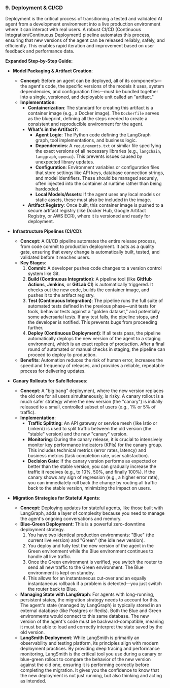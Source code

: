 ### 9. Deployment & CI/CD

Deployment is the critical process of transitioning a tested and validated AI agent from a development environment into a live production environment where it can interact with real users. A robust CI/CD (Continuous Integration/Continuous Deployment) pipeline automates this process, ensuring that new versions of the agent can be released reliably, safely, and efficiently. This enables rapid iteration and improvement based on user feedback and performance data.

**Expanded Step-by-Step Guide:**

*   **Model Packaging & Artifact Creation**:
    *   **Concept**: Before an agent can be deployed, all of its components—the agent's code, the specific versions of the models it uses, system dependencies, and configuration files—must be bundled together into a single, versioned, and deployable unit called an "artifact."
    *   **Implementation**:
        *   **Containerization**: The standard for creating this artifact is a container image (e.g., a Docker image). The `Dockerfile` serves as the blueprint, defining all the steps needed to create a consistent and reproducible environment for the agent.
        *   **What's in the Artifact?**:
            *   **Agent Logic**: The Python code defining the LangGraph graph, tool implementations, and business logic.
            *   **Dependencies**: A `requirements.txt` or similar file specifying the exact versions of all necessary libraries (e.g., `langchain`, `langgraph`, `openai`). This prevents issues caused by unexpected library updates.
            *   **Configuration**: Environment variables or configuration files that store settings like API keys, database connection strings, and model identifiers. These should be managed securely, often injected into the container at runtime rather than being hardcoded.
            *   **Local Models/Assets**: If the agent uses any local models or static assets, these must also be included in the image.
        *   **Artifact Registry**: Once built, this container image is pushed to a secure artifact registry (like Docker Hub, Google Artifact Registry, or AWS ECR), where it is versioned and ready for deployment.

*   **Infrastructure Pipelines (CI/CD)**:
    *   **Concept**: A CI/CD pipeline automates the entire release process, from code commit to production deployment. It acts as a quality gate, ensuring that every change is automatically built, tested, and validated before it reaches users.
    *   **Key Stages**:
        1.  **Commit**: A developer pushes code changes to a version control system like Git.
        2.  **Build (Continuous Integration)**: A pipeline tool (like **GitHub Actions**, **Jenkins**, or **GitLab CI**) is automatically triggered. It checks out the new code, builds the container image, and pushes it to the artifact registry.
        3.  **Test (Continuous Integration)**: The pipeline runs the full suite of automated tests defined in the previous phase—unit tests for tools, behavior tests against a "golden dataset," and potentially some adversarial tests. If any test fails, the pipeline stops, and the developer is notified. This prevents bugs from proceeding further.
        4.  **Deploy (Continuous Deployment)**: If all tests pass, the pipeline automatically deploys the new version of the agent to a staging environment, which is an exact replica of production. After a final round of automated or manual checks in staging, the pipeline can proceed to deploy to production.
    *   **Benefits**: Automation reduces the risk of human error, increases the speed and frequency of releases, and provides a reliable, repeatable process for delivering updates.

*   **Canary Rollouts for Safe Releases**:
    *   **Concept**: A "big bang" deployment, where the new version replaces the old one for all users simultaneously, is risky. A canary rollout is a much safer strategy where the new version (the "canary") is initially released to a small, controlled subset of users (e.g., 1% or 5% of traffic).
    *   **Implementation**:
        *   **Traffic Splitting**: An API gateway or service mesh (like Istio or Linkerd) is used to split traffic between the old version (the "stable" version) and the new "canary" version.
        *   **Monitoring**: During the canary release, it is crucial to intensively monitor key performance indicators (KPIs) for the canary group. This includes technical metrics (error rates, latency) and business metrics (task completion rate, user satisfaction).
        *   **Decision Gate**: If the canary version performs as expected or better than the stable version, you can gradually increase the traffic it receives (e.g., to 10%, 50%, and finally 100%). If the canary shows any sign of regression (e.g., a higher error rate), you can immediately roll back the change by routing all traffic back to the stable version, minimizing the impact on users.

*   **Migration Strategies for Stateful Agents**:
    *   **Concept**: Deploying updates for stateful agents, like those built with LangGraph, adds a layer of complexity because you need to manage the agent's ongoing conversations and memory.
    *   **Blue-Green Deployment**: This is a powerful zero-downtime deployment strategy.
        1.  You have two identical production environments: "Blue" (the current live version) and "Green" (the idle new version).
        2.  You deploy and fully test the new version of the agent in the Green environment while the Blue environment continues to handle all live traffic.
        3.  Once the Green environment is verified, you switch the router to send all new traffic to the Green environment. The Blue environment is kept on standby.
        4.  This allows for an instantaneous cut-over and an equally instantaneous rollback if a problem is detected—you just switch the router back to Blue.
    *   **Managing State with LangGraph**: For agents with long-running, persistent states, the migration strategy needs to account for this. The agent's state (managed by LangGraph) is typically stored in an external database (like Postgres or Redis). Both the Blue and Green environments would connect to this same database. The new version of the agent's code must be backward-compatible, meaning it must be able to load and correctly interpret the state saved by the old version.
    *   **LangSmith Deployment**: While LangSmith is primarily an observability and testing platform, its principles align with modern deployment practices. By providing deep tracing and performance monitoring, LangSmith is the critical tool you use during a canary or blue-green rollout to compare the behavior of the new version against the old one, ensuring it is performing correctly before completing the migration. It gives you the confidence to know that the new deployment is not just running, but also thinking and acting as intended.